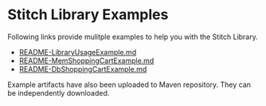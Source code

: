 Stitch Library Examples
================================

Following links provide mulitple examples to help you with the Stitch Library.


- [README-LibraryUsageExample.md](./README-LibraryUsageExample.md)
- [README-MemShoppingCartExample.md](./README-MemShoppingCartExample.md)
- [README-DbShoppingCartExample.md](./README-DbShoppingCartExample.md)

Example artifacts have also been uploaded to Maven repository. They can be independently downloaded.
